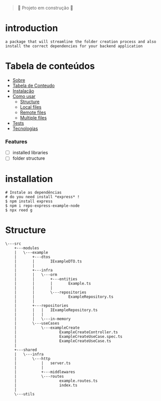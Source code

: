 > :construction: Projeto em construção :construction:

# introduction
    a package that will streamline the folder creation process and also install the correct dependencies for your backend application


Tabela de conteúdos
=================
<!--ts-->
   * [Sobre](#Sobre)
   * [Tabela de Conteudo](#tabela-de-conteudo)
   * [Instalação](#installation)
   * [Como usar](#como-usar)
      * [Structure](#Structure)
      * [Local files](#local-files)
      * [Remote files](#remote-files)
      * [Multiple files](#multiple-files)
   * [Tests](#testes)
   * [Tecnologias](#tecnologias)
<!--te-->
### Features

- [ ] installed libraries
- [ ] folder structure

# installation
    # Instale as dependências
    # do you need install *express* !
    $ npm install express
    $ npm i repo-express-example-node
    $ npx reed g    
# Structure

```
\---src
    +---modules
    |   \---example
    |       +---dtos
    |       |       IExampleDTO.ts
    |       |       
    |       +---infra
    |       |   \---orm
    |       |       +---entities
    |       |       |       Example.ts
    |       |       |       
    |       |       \---repositories
    |       |               ExampleRepository.ts
    |       |               
    |       +---repositories
    |       |   |   IExampleRepository.ts
    |       |   |   
    |       |   \---in-memory
    |       \---useCases
    |           \---exampleCreate
    |                   ExampleCreateController.ts
    |                   ExampleCreateUseCase.spec.ts
    |                   ExampleCreateUseCase.ts
    |                   
    +---shared
    |   \---infra
    |       \---http
    |           |   server.ts
    |           |   
    |           +---middlewares
    |           \---routes
    |                   example.routes.ts
    |                   index.ts
    |                   
    \---utils
```